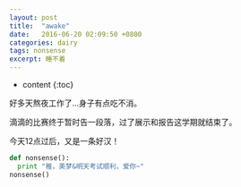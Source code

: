 ```yaml
---
layout: post
title:  "awake"
date:   2016-06-20 02:09:50 +0800
categories: dairy
tags: nonsense
excerpt: 睡不着
---
```


* content
{:toc}

好多天熬夜工作了...身子有点吃不消。

滴滴的比赛终于暂时告一段落，过了展示和报告这学期就结束了。

今天12点过后，又是一条好汉！

```python
def nonsense():
  print "稚，美梦&明天考试顺利，爱你~"
nonsense()
```
